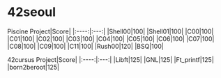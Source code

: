 # 42seoul
Piscine
Project|Score|
|:----:|:---:|
|Shell00|100|
|Shell01|100|
|C00|100|
|C01|100|
|C02|100|
|C03|100|
|C04|100|
|C05|100|
|C06|100|
|C07|100|
|C08|100|
|C09|100|
|C11|100|
|Rush00|120|
|BSQ|100|


42cursus
Project|Score|
|:----:|:---:|
|Libft|125|
|GNL|125|
|Ft_printf|125|
|born2beroot|125|
